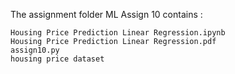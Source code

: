 The assignment folder ML Assign 10 contains :

	Housing Price Prediction Linear Regression.ipynb
    Housing Price Prediction Linear Regression.pdf
    assign10.py
    housing price dataset